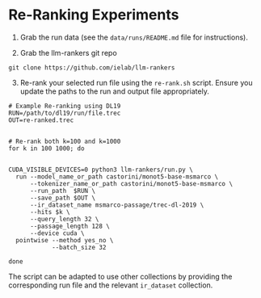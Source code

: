 # Re-Ranking Experiments

1. Grab the run data (see the `data/runs/README.md` file for instructions).

2. Grab the llm-rankers git repo
```
git clone https://github.com/ielab/llm-rankers
```
3. Re-rank your selected run file using the `re-rank.sh` script.
Ensure you update the paths to the run and output file appropriately.

```
# Example Re-ranking using DL19
RUN=/path/to/dl19/run/file.trec
OUT=re-ranked.trec


# Re-rank both k=100 and k=1000
for k in 100 1000; do


CUDA_VISIBLE_DEVICES=0 python3 llm-rankers/run.py \
  run --model_name_or_path castorini/monot5-base-msmarco \
      --tokenizer_name_or_path castorini/monot5-base-msmarco \
      --run_path  $RUN \
      --save_path $OUT \
      --ir_dataset_name msmarco-passage/trec-dl-2019 \
      --hits $k \
      --query_length 32 \
      --passage_length 128 \
      --device cuda \
  pointwise --method yes_no \
            --batch_size 32

done
```

The script can be adapted to use other collections by providing the corresponding run file and the relevant `ir_dataset` collection.
